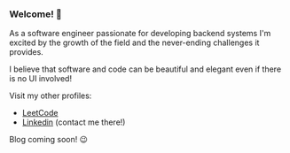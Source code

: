 ### Welcome! 🚀

As a software engineer passionate for developing backend systems I'm excited by the growth of the field and the never-ending challenges it provides. 

I believe that software and code can be beautiful and elegant even if there is no UI involved!

Visit my other profiles:
- [LeetCode](https://leetcode.com/nathanades/)
- [Linkedin](linkedin.com/in/thanosades) (contact me there!)

Blog coming soon! 😉
